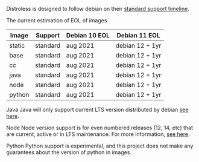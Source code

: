 Distroless is designed to follow debian on their [standard support timeline](https://wiki.debian.org/DebianReleases#Production_Releases).

The current estimation of EOL of images

| Image       |  Support    | Debian 10 EOL | Debian 11 EOL   |
| ----------- | ----------- | ------------- | --------------- |
| static      | standard    | aug 2021      | debian 12 + 1yr |
| base        | standard    | aug 2021      | debian 12 + 1yr |
| cc          | standard    | aug 2021      | debian 12 + 1yr |
| java        | standard    | aug 2021      | debian 12 + 1yr |
| node        | standard    | aug 2021      | debian 12 + 1yr |
| python      | standard    | aug 2021      | debian 12 + 1yr |


Java
Java will only support current LTS version distributed by debian [see here](https://wiki.debian.org/Java).

Node
Node version support is for even numbered releases (12, 14, etc) that are current, active or in LTS maintenance. For more information, [see here](https://nodejs.org/en/about/releases/).

Python
Python support is experimental, and this project does not make any guarantees about the version of python in images.
